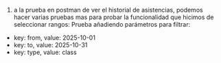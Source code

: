 1. a la prueba en postman de ver el historial de asistencias, podemos hacer varias pruebas mas para probar la funcionalidad que hicimos de seleccionar rangos: 
Prueba añadiendo parámetros para filtrar:
* key: from, value: 2025-10-01
* key: to, value: 2025-10-31
* key: type, value: class